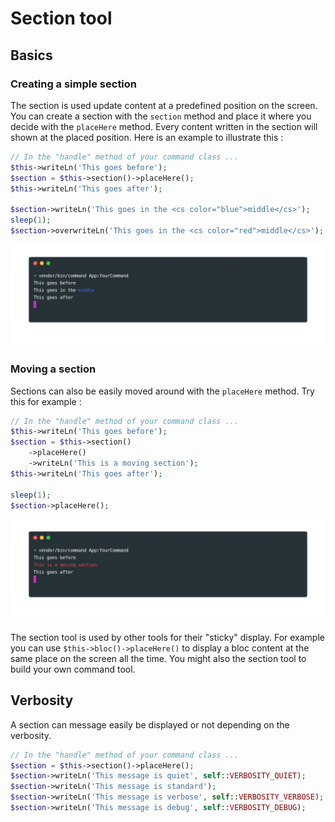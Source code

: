 # Section tool

## Basics

### Creating a simple section

The section is used update content at a predefined position on the screen. You can create a section with the `section` method and place it where you decide with the `placeHere` method. Every content written in the section will shown at the placed position. Here is an example to illustrate this :

```php
// In the "handle" method of your command class ...
$this->writeLn('This goes before');
$section = $this->section()->placeHere();
$this->writeLn('This goes after');

$section->writeLn('This goes in the <cs color="blue">middle</cs>');
sleep(1);
$section->overwriteLn('This goes in the <cs color="red">middle</cs>');
```

![command section](img/section_basic.gif)

### Moving a section
   
Sections can also be easily moved around with the `placeHere` method. Try this for example :

```php
// In the "handle" method of your command class ...
$this->writeLn('This goes before');
$section = $this->section()
    ->placeHere()
    ->writeLn('This is a moving section');
$this->writeLn('This goes after');

sleep(1);
$section->placeHere();
```
    
![command moving section](img/section_move.gif)    
    
The section tool is used by other tools for their "sticky" display. For example you can use `$this->bloc()->placeHere()` to display a bloc content at the same place on the screen all the time. You might also the section tool to build your own command tool.


## Verbosity

A section can message easily be displayed or not depending on the verbosity.

```php
// In the "handle" method of your command class ...
$section = $this->section()->placeHere();
$section->writeLn('This message is quiet', self::VERBOSITY_QUIET);
$section->writeLn('This message is standard');
$section->writeLn('This message is verbose', self::VERBOSITY_VERBOSE);
$section->writeLn('This message is debug', self::VERBOSITY_DEBUG);
```
    